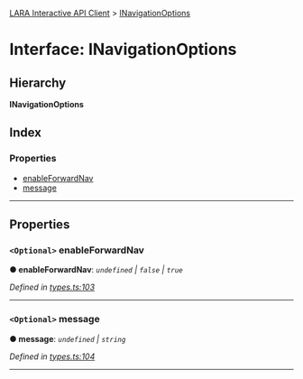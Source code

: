 [LARA Interactive API Client](../README.md) > [INavigationOptions](../interfaces/inavigationoptions.md)

# Interface: INavigationOptions

## Hierarchy

**INavigationOptions**

## Index

### Properties

* [enableForwardNav](inavigationoptions.md#enableforwardnav)
* [message](inavigationoptions.md#message)

---

## Properties

<a id="enableforwardnav"></a>

### `<Optional>` enableForwardNav

**● enableForwardNav**: *`undefined` \| `false` \| `true`*

*Defined in [types.ts:103](../../../lara-typescript/src/interactive-api-client/types.ts#L103)*

___
<a id="message"></a>

### `<Optional>` message

**● message**: *`undefined` \| `string`*

*Defined in [types.ts:104](../../../lara-typescript/src/interactive-api-client/types.ts#L104)*

___

